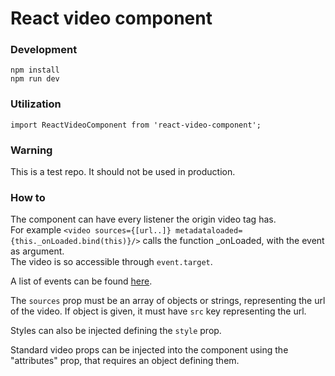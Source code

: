 # React video component

### Development
```
npm install
npm run dev
```

### Utilization
```
import ReactVideoComponent from 'react-video-component';
```

### Warning
This is a test repo.
It should not be used in production.

### How to

The component can have every listener the origin video tag has.  
For example `<video sources={[url..]} metadataloaded={this._onLoaded.bind(this)}/>` calls the function _onLoaded, with the event as argument.  
The video is so accessible through `event.target`.

A list of events can be found [here]("http://www.w3schools.com/tags/ref_av_dom.asp").

The `sources` prop must be an array of objects or strings, representing the url of the video.
If object is given, it must have `src` key representing the url.

Styles can also be injected defining the `style` prop.  

Standard video props can be injected into the component using the "attributes" prop, that requires an object defining them.
